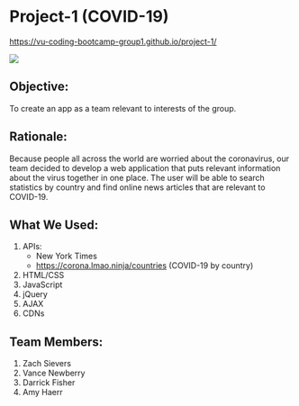 # Project-1 (COVID-19)


https://vu-coding-bootcamp-group1.github.io/project-1/

<img src="assets/images">



## Objective:

To create an app as a team relevant to interests of the group.

## Rationale:

Because people all across the world are worried about the coronavirus, our team decided to develop a web application that puts relevant information about the virus together in one place. The user will be able to search statistics by country and find online news articles that are relevant to COVID-19. 

## What We Used:
1. APIs:
    - New York Times 
    - https://corona.lmao.ninja/countries (COVID-19 by country)
2. HTML/CSS
3. JavaScript
4. jQuery
5. AJAX
6. CDNs



## Team Members:
1. Zach Sievers
2. Vance Newberry
3. Darrick Fisher
4. Amy Haerr

